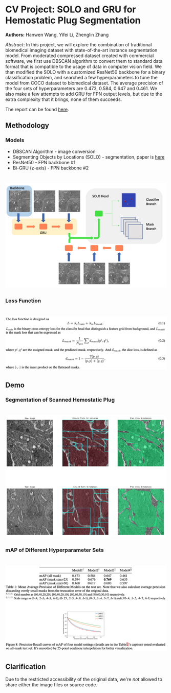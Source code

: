 # CV Project: SOLO and GRU for Hemostatic Plug Segmentation

**Authors:** Hanwen Wang, Yifei Li, Zhenglin Zhang

*Abstract*: In this project, we will explore the combination of traditional biomedical imaging dataset with state-of-the-art instance segmentation model. From moderated compressed dataset created with commercial software, we first use DBSCAN algorithm to convert them to standard data format that is compatible to the usage of data in computer vision field. We than modified the SOLO with a customized ResNet50 backbone for a binary classification problem, and searched a few hyperparameters to tune the model from COCO dataset to biomedical dataset. The average precision of the four sets of hyperparameters are 0.473, 0.584, 0.647 and 0.461.  We also make a few attempts to add GRU for FPN output levels, but due to the extra complexity that it brings, none of them succeeds.

The report can be found [here](report.pdf).

## Methodology

### Models

*   DBSCAN Algorithm - image conversion
*   Segmenting Objects by Locations (SOLO) - segmentation, paper is [here](https://arxiv.org/pdf/1912.04488.pdf)
*   ResNet50 - FPN backbone #1
*   Bi-GRU (z-axis) - FPN backbone #2 

<h1 align="center">
  <img src="images/arch.jpg">
</h1>

### Loss Function

<h1 align="center">
  <img src="images/loss-func.jpg" width=700>
</h1>

## Demo

### Segmentation of Scanned Hemostatic Plug 

<h1 align="center">
  <img src="images/infer-result.jpg">
</h1>

### mAP of Different Hyperparameter Sets

<h1 align="center">
  <img src="images/map-result.jpg" width=700>
</h1>

## Clarification

Due to the restricted accessibility of the original data, we're *not* allowed to share either the image files or source code.


